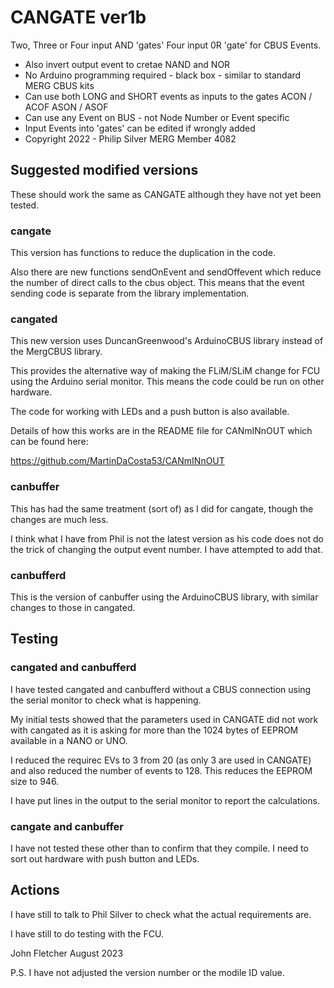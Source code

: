 # CANGATE ver1b
 Two, Three or Four input AND 'gates'   Four input 0R 'gate' for CBUS Events.
  *  Also invert output event to cretae NAND and NOR
  *  No Arduino programming required - black box - similar to standard MERG CBUS kits
  *  Can use both LONG  and SHORT events as inputs to the gates  ACON / ACOF    ASON / ASOF
  *  Can use any Event on BUS - not Node Number or Event specific
  *  Input Events into 'gates' can be edited if wrongly added
  *  Copyright 2022 - Philip Silver MERG Member 4082

## Suggested modified versions

These should work the same as CANGATE although they have not yet been tested.

### cangate

 This version has functions to reduce the duplication in the code.
 
 Also there are new functions sendOnEvent and sendOffevent which reduce the number of direct calls to the cbus object.
 This means that the event sending code is separate from the library implementation.
 
### cangated

This new version uses DuncanGreenwood's ArduinoCBUS library instead of the MergCBUS library.

This provides the alternative way of making the FLiM/SLiM change for FCU using the Arduino serial monitor. This means the code could be run on other hardware.

The code for working with LEDs and a push button is also available. 

Details of how this works are in the README file for CANmINnOUT which can be found here: 

https://github.com/MartinDaCosta53/CANmINnOUT

### canbuffer

This has had the same treatment (sort of) as I did for cangate, though the changes are much less.

I think what I have from Phil is not the latest version as his code does not do the trick of changing the output event number. I have attempted to add that.

### canbufferd

This is the version of canbuffer using the ArduinoCBUS library, with similar changes to those in cangated.

## Testing

### cangated and canbufferd

I have tested cangated and canbufferd without a CBUS connection using the serial monitor to check what is happening.

My initial tests showed that the parameters used in CANGATE did not work with cangated as it is asking for more than the 1024 bytes of EEPROM available in a NANO or UNO.

I reduced the requirec EVs to 3 from 20 (as only 3 are used in CANGATE) and also reduced the number of events to 128. This reduces the EEPROM size to 946.

I have put lines in the output to the serial monitor to report the calculations.

### cangate and canbuffer

I have not tested these other than to confirm that they compile. I need to sort out hardware with push button and LEDs.

## Actions 

I have still to talk to Phil Silver to check what the actual requirements are.

I have still to do testing with the FCU.


John Fletcher <M6777> August 2023

P.S. I have not adjusted the version number or the modile ID value.


